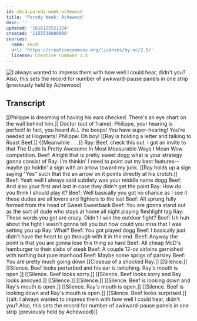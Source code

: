 ```yaml
---
id: xkcd.parody-week-achewood
title: 'Parody Week: Achewood'
desc: ''
updated: '1616125521324'
created: '1155538800000'
sources:
  name: xkcd
  url: 'https://creativecommons.org/licenses/by-nc/2.5/'
  license: Creative Commons 2.5
---
```

![I always wanted to impress them with how well I could hear, didn't you?  Also, this sets the record for number of awkward-pause panels in one strip (previously held by Achewood)](https://imgs.xkcd.com/comics/achewood.png)

## Transcript
[[Philippe is dreaming of having his ears checked. There's an eye chart on the wall behind him.]]
Doctor (out of frame): Philippe, your hearing is perfect! In fact, you heard ALL the beeps! You have super-hearing! You're needed at Hogwarts!
Philippe: Oh boy!
[[Ray is holding a letter and talking to Roast Beef.]]
{{Meanwhile . . .}}
Ray: Beef, check this out. I got an invite to that The Dude Is Pretty Awesome In Most Measurable Ways I Mean Wow competition.
Beef: Alright that is pretty sweet dogg what is your strategy gonna consist of
Ray: I'm thinkin' I need to point out my best features--maybe go holdin' a sign with an arrow toward my junk.
[[Ray holds up a sign saying "Yes" such that the an arrow on it points directly at his crotch.]]
Beef: Yeah well I always said subtlety was your middle name dogg
Beef: And also your first and last in case they didn't get the point
Ray: How do you think I should play it?
Beef: Well basically you got no chance as I see it these dudes are all lovers and fighters to the last
Beef: All sprung fully formed from the head of Sweet Sweetback
Beef: You are gonna stand out as the sort of dude who stays at home all night playing fleshlight tag
Ray: These words you got are crazy. Didn't I win the outdoor fight?
Beef: Uh huh about the fight I wasn't gonna tell you but how could you miss that I was setting you up
Ray: What?
Beef: You got played dogg
Beef: I basically just didn't have the heart to go through with it in the end.
Beef: Anyway the point is that you are gonna lose this thing so hard
Beef: All cheap McD's hamburger to their slabs of steak
Beef: A couple 12-oz sirloins garnished with nothing but pure manhood
Beef: Maybe some sprigs of parsley
Beef: You are pretty much going down
[[Closeup of a shocked Ray.]]
[[Silence.]]
[[Silence. Beef looks perturbed and his ear is twitching. Ray's mouth is open.]]
[[Silence. Beef looks sorry.]]
[[Silence. Beef looks sorry and Ray looks annoyed.]]
[[Silence.]]
[[Silence.]]
[[Silence. Beef is looking down and Ray's mouth is open.]]
[[Silence. Ray's mouth is open.]]
[[Silence. Beef is looking down and Ray's mouth is open.]]
[[Silence. Beef looks surprised.]]
{{alt: I always wanted to impress them with how well I could hear, didn't you? Also, this sets the record for number of awkward-pause panels in one strip (previously held by Achewood)]]
